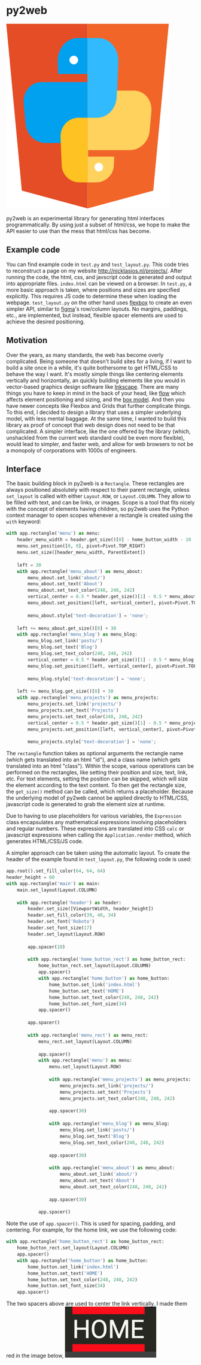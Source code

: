# py2web

![py2web logo](/files/py2web_icon_single.svg)

py2web is an experimental library for generating html interfaces programmatically. By using just a subset of html/css, we hope to make the API easier to use than the mess that html/css has become.

## Example code

You can find example code in `test.py` and `test_layout.py`. This code tries to reconstruct a page on my website <http://nicktasios.nl/projects/>. After running the code, the html, css, and javscript code is generated and output into appropriate files. `index.html` can be viewed on a browser. In `test.py`, a more basic approach is taken, where positions and sizes are specified explicitly. This requires JS code to determine these when loading the webpage. `test_layout.py` on the other hand uses [flexbox](https://developer.mozilla.org/en-US/docs/Web/CSS/CSS_Flexible_Box_Layout/Basic_Concepts_of_Flexbox) to create an even simpler API, similar to [figma](https://www.figma.com)'s row/column layouts. No margins, paddings, etc., are implemented, but instead, flexible spacer elements are used to achieve the desired positioning.

## Motivation

Over the years, as many standards, the web has become overly complicated. Being someone that doesn't build sites for a living, if I want to build a site once in a while, it's quite bothersome to get HTML/CSS to behave the way I want. It's mostly simple things like centering elements vertically and horizontally, an quickly building elements like you would in vector-based graphics design software like [Inkscape](https://inkscape.org/). There are many things you have to keep in mind in the back of your head, like [flow](https://developer.mozilla.org/en-US/docs/Web/CSS/CSS_Flow_Layout) which affects element positioning and sizing, and the [box model](https://developer.mozilla.org/en-US/docs/Learn/CSS/Building_blocks/The_box_model). And then you have newer concepts like Flexbox and Grids that further complicate things. To this end, I decided to design a library that uses a simpler underlying model, with less mental baggage. At the same time, I wanted to build this library as proof of concept that web design does not need to be that complicated. A simpler interface, like the one offered by the library (which, unshackled from the current web standard could be even more flexible), would lead to simpler, and faster web, and allow for web browsers to not be a monopoly of corporations with 1000s of engineers.

## Interface

The basic building block in py2web is a `Rectangle`. These rectangles are always positioned absolutely with respect to their parent rectangle, unless `set_layout` is called with either `Layout.ROW`, or `Layout.COLUMN`. They allow to be filled with text, and can be links, or images. Scope is a tool that fits nicely with the concept of elements having children, so py2web uses the Python context manager to open scopes whenever a rectangle is created using the `with` keyword:
```Python
with app.rectangle('menu') as menu:
    header_menu_width = header.get_size()[0] - home_button_width - 10
    menu.set_position([0, 0], pivot=Pivot.TOP_RIGHT)
    menu.set_size([header_menu_width, ParentExtent])

    left = 30
    with app.rectangle('menu_about') as menu_about:
        menu_about.set_link('about/')
        menu_about.set_text('About')
        menu_about.set_text_color(248, 248, 242)
        vertical_center = 0.5 * header.get_size()[1] - 0.5 * menu_about.get_size()[1]
        menu_about.set_position([left, vertical_center], pivot=Pivot.TOP_RIGHT)

        menu_about.style['text-decoration'] = 'none';

    left += menu_about.get_size()[0] + 30
    with app.rectangle('menu_blog') as menu_blog:
        menu_blog.set_link('posts/')
        menu_blog.set_text('Blog')
        menu_blog.set_text_color(248, 248, 242)
        vertical_center = 0.5 * header.get_size()[1] - 0.5 * menu_blog.get_size()[1]
        menu_blog.set_position([left, vertical_center], pivot=Pivot.TOP_RIGHT)

        menu_blog.style['text-decoration'] = 'none';

    left += menu_blog.get_size()[0] + 30
    with app.rectangle('menu_projects') as menu_projects:
        menu_projects.set_link('projects/')
        menu_projects.set_text('Projects')
        menu_projects.set_text_color(248, 248, 242)
        vertical_center = 0.5 * header.get_size()[1] - 0.5 * menu_projects.get_size()[1]
        menu_projects.set_position([left, vertical_center], pivot=Pivot.TOP_RIGHT)

        menu_projects.style['text-decoration'] = 'none';
```
The `rectangle` function takes as optional arguments the rectangle name (which gets translated into an html "id"), and a class name (which gets translated into an html "class"). Within the scope, various operations can be performed on the rectangles, like setting their position and size, text, link, etc. For text elements, setting the position can be skipped, which will size the element according to the text content. To then get the rectangle size, the `get_size()` method can be called, which returns a placeholder. Because the underlying model of py2web cannot be applied directly to HTML/CSS, javascript code is generated to grab the element size at runtime.

Due to having to use placeholders for various variables, the `Expression` class encapsulates any mathematical expressions involving placeholders and regular numbers. These expressions are translated into CSS `calc` or javascript expressions when calling the `Application.render` method, which generates HTML/CSS/JS code.

A simpler approach can be taken using the automatic layout. To create the header of the example found in `test_layout.py`, the following code is used:
```python
app.root().set_fill_color(64, 64, 64)
header_height = 60
with app.rectangle('main') as main:
    main.set_layout(Layout.COLUMN)

    with app.rectangle('header') as header:
        header.set_size([ViewportWidth, header_height])
        header.set_fill_color(39, 40, 34)
        header.set_font('Roboto')
        header.set_font_size(17)
        header.set_layout(Layout.ROW)

        app.spacer(10)

        with app.rectangle('home_button_rect') as home_button_rect:
            home_button_rect.set_layout(Layout.COLUMN)
            app.spacer()
            with app.rectangle('home_button') as home_button:
                home_button.set_link('index.html')
                home_button.set_text('HOME')
                home_button.set_text_color(248, 248, 242)
                home_button.set_font_size(34)
            app.spacer()

        app.spacer()

        with app.rectangle('menu_rect') as menu_rect:
            menu_rect.set_layout(Layout.COLUMN)

            app.spacer()
            with app.rectangle('menu') as menu:
                menu.set_layout(Layout.ROW)

                with app.rectangle('menu_projects') as menu_projects:
                    menu_projects.set_link('projects/')
                    menu_projects.set_text('Projects')
                    menu_projects.set_text_color(248, 248, 242)

                app.spacer(30)

                with app.rectangle('menu_blog') as menu_blog:
                    menu_blog.set_link('posts/')
                    menu_blog.set_text('Blog')
                    menu_blog.set_text_color(248, 248, 242)

                app.spacer(30)

                with app.rectangle('menu_about') as menu_about:
                    menu_about.set_link('about/')
                    menu_about.set_text('About')
                    menu_about.set_text_color(248, 248, 242)

                app.spacer(30)

            app.spacer()
```
Note the use of `app.spacer()`. This is used for spacing, padding, and centering. For example, for the home link, we use the following code:
```python
with app.rectangle('home_button_rect') as home_button_rect:
    home_button_rect.set_layout(Layout.COLUMN)
    app.spacer()
    with app.rectangle('home_button') as home_button:
        home_button.set_link('index.html')
        home_button.set_text('HOME')
        home_button.set_text_color(248, 248, 242)
        home_button.set_font_size(34)
    app.spacer()
```
The two spacers above are used to center the link vertically.  I made them red in the image below,
![home logo with spacers painted red](/files/home_button_spacer_example.png)


